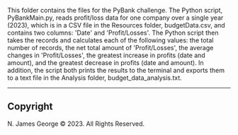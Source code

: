 This folder contains the files for the PyBank challenge.  The Python script, PyBankMain.py, reads profit/loss data for one company over a single year (2023), which is in a CSV file in the Resources folder, budgetData.csv, and contains two columns: 'Date' and 'Profit/Losses'.  The Python script then takes the records and calculates each of the following values: the total number of records, the net total amount of 'Profit/Losses', the average changes in 'Profit/Losses', the greatest increase in profits (date and amount), and the greatest decrease in profits (date and amount).  In addition, the script both prints the results to the terminal and exports them to a text file in the Analysis folder, budget_data_analysis.txt.

----

## Copyright

N. James George © 2023. All Rights Reserved.
